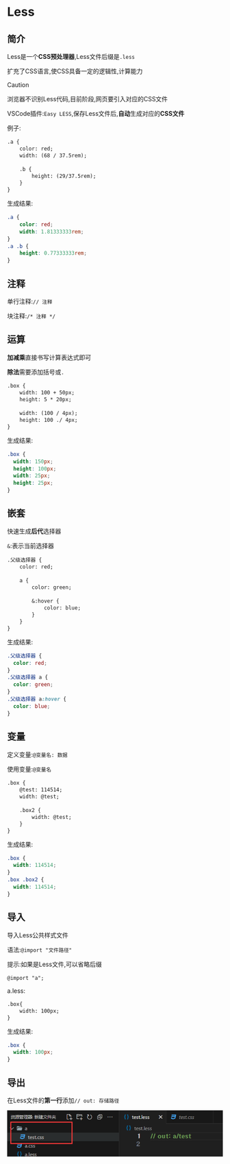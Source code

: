 # Less

## 简介

Less是一个**CSS预处理器**,Less文件后缀是`.less`

扩充了CSS语言,使CSS具备一定的逻辑性,计算能力

> [!caution]
>
> 浏览器不识别Less代码,目前阶段,网页要引入对应的CSS文件

VSCode插件:`Easy LESS`,保存Less文件后,**自动**生成对应的**CSS文件**

例子:

```less
.a {
    color: red;
    width: (68 / 37.5rem);

    .b {
        height: (29/37.5rem);
    }
}
```

生成结果:

```css
.a {
    color: red;
    width: 1.81333333rem;
}
.a .b {
    height: 0.77333333rem;
}
```

## 注释

单行注释:`// 注释`

块注释:`/* 注释 */`

## 运算

**加减乘**直接书写计算表达式即可

**除法**需要添加括号或`.`

```less
.box {
    width: 100 + 50px;
    height: 5 * 20px;

    width: (100 / 4px);
    height: 100 ./ 4px;
}
```

生成结果:

```css
.box {
  width: 150px;
  height: 100px;
  width: 25px;
  height: 25px;
}
```

## 嵌套

快速生成**后代**选择器

`&`:表示当前选择器

```less
.父级选择器 {
    color: red;

    a {
        color: green;

        &:hover {
            color: blue;
        }
    }
}
```

生成结果:

```css
.父级选择器 {
  color: red;
}
.父级选择器 a {
  color: green;
}
.父级选择器 a:hover {
  color: blue;
}
```

## 变量

定义变量:`@变量名: 数据`

使用变量:`@变量名`

```less
.box {
    @test: 114514;
    width: @test;

    .box2 {
        width: @test;
    }
}
```

生成结果:

```css
.box {
  width: 114514;
}
.box .box2 {
  width: 114514;
}
```

## 导入

导入Less公共样式文件

语法:`@import "文件路径"`

提示:如果是Less文件,可以省略后缀

```less
@import "a";
```

a.less:

```less
.box{
    width: 100px;
}
```

生成结果:

```css
.box {
  width: 100px;
}
```

## 导出

在Less文件的**第一行**添加`// out: 存储路径`

![52-1](assets/52-1.png)
